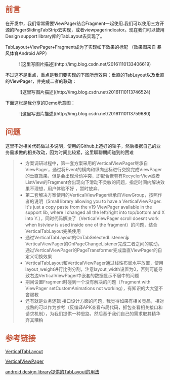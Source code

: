 ## <font color=#C4573C size=5 face="黑体">前言</font>
在开发中，我们常常需要ViewPager结合Fragment一起使用.我们可以使用三方开源的PagerSlidingTabStrip去实现，或者viewpagerindicator。现在我们可以使用Design support library库的TabLayout去实现了。

TabLayout+ViewPager+Fragment成为了实现如下效果的标配
（效果图来自 暴风体育Android APP）
<center>
![这里写图片描述](http://img.blog.csdn.net/20161110133406619)
</center>

不过这不是重点，重点是我们要实现的下图所示效果：垂直的TabLayout以及垂直的ViewPager，并完成二者的联动：
<center>
![这里写图片描述](http://img.blog.csdn.net/20161110113746524)
</center>

下面这张是我分享的Demo示意图：

<center>
![这里写图片描述](http://img.blog.csdn.net/20161110113759680)
</center>

## <font color=#C4573C size=5 face="黑体">问题</font>
这里不对相关代码做过多说明，使用的Github上造好的轮子，然后根据自己的业务需求做的相关改动，因为时间比较紧，这里聊聊期间碰到的困难
>* 方案调研过程中，第一套方案采用的VerticalViewPager继承自ViewPager，通过将Event的横向和纵向坐标进行交换完成ViewPager的垂直效果，但是会出现滑动冲突，即配合嵌套有RecyclerView或者ListView的Fragment会出现向下滑动不灵敏的问题，指定时间内解决效果不理想，用户体验不好 ，暂时放弃、
>*  第二套解决方案使用的VerticalViewPager继承自ViewGroup，按照作者的说明（Small library allowing you to have a VerticalViewPager. It's just a copy paste from the v19 ViewPager available in the support lib, where I changed all the left/right into top/bottom and X into Y.），同时代码解决了（VerticalViewPager scroll doesnt work when listview is used inside one of the fragment）的问题，结合VerticalTabLayout完美使用
>*  通过VerticalTabLayout的OnTabSelectedListener与VerticalViewPager的OnPageChangeListener完成二者之间的联动，通过VerticalViewPager的PageTransformer完成垂直ViewPager的自定义切换效果
>* VerticalTabLayout和VerticalViewPager通过线性布局水平放置，使用layout_weight进行比例分割，注意layout_width设置为0，否则可能导致右边VerticalViewPager中嵌套的数据显示不居中的问题
>* 期间设置Fragment时碰到一个没有解决的问题（Fragment with ViewPager setCustomAnimations not working），有知识的大大望不吝赐教
>* 还有就是业务逻辑 接口设计方面的问题，我觉得如果有相关竞品，相对成熟的可以作为参考（反编译APK查看布局代码，抓包查看相关接口和请求机制），为我们提供一种思路，然后基于我们自己的需求取其精华弃其糟粕

## <font color=#C4573C size=5 face="黑体">参考链接</font>
[VerticalTabLayout](https://github.com/qstumn/VerticalTabLayout)

[VerticalViewPager](https://github.com/castorflex/VerticalViewPager)

[android design library提供的TabLayout的用法](http://www.jcodecraeer.com/a/anzhuokaifa/androidkaifa/2015/0731/3247.html)